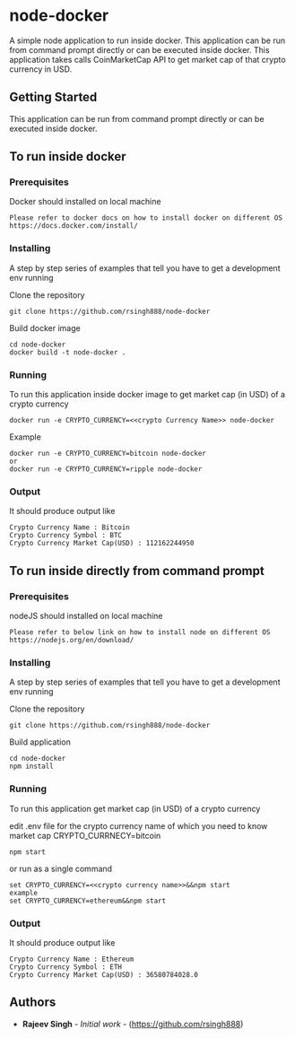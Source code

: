 # node-docker

A simple node application to run inside docker. This application can be run from command prompt directly or can be executed inside docker.
This application takes calls CoinMarketCap API to get market cap of that crypto currency in USD.

## Getting Started

This application can be run from command prompt directly or can be executed inside docker.

## To run inside docker

### Prerequisites

Docker should installed on local machine

```
Please refer to docker docs on how to install docker on different OS
https://docs.docker.com/install/
```

### Installing

A step by step series of examples that tell you have to get a development env running

Clone the repository

```
git clone https://github.com/rsingh888/node-docker
```

Build docker image

```
cd node-docker
docker build -t node-docker .
```


### Running

To run this application inside docker image to get market cap (in USD) of a crypto currency

```
docker run -e CRYPTO_CURRENCY=<<crypto Currency Name>> node-docker
```

Example
```
docker run -e CRYPTO_CURRENCY=bitcoin node-docker
or
docker run -e CRYPTO_CURRENCY=ripple node-docker
```

### Output

It should produce output like

```
Crypto Currency Name : Bitcoin
Crypto Currency Symbol : BTC
Crypto Currency Market Cap(USD) : 112162244950
```

## To run inside directly from command prompt

### Prerequisites

nodeJS should installed on local machine

```
Please refer to below link on how to install node on different OS
https://nodejs.org/en/download/

```

### Installing

A step by step series of examples that tell you have to get a development env running

Clone the repository

```
git clone https://github.com/rsingh888/node-docker
```

Build application

```
cd node-docker
npm install
```


### Running

To run this application get market cap (in USD) of a crypto currency

edit .env file for the crypto currency name of which you need to know market cap
CRYPTO_CURRNECY=bitcoin

```
npm start
```

or run as a single command
```
set CRYPTO_CURRENCY=<<crypto currency name>>&&npm start
example
set CRYPTO_CURRENCY=ethereum&&npm start
```

### Output

It should produce output like

```
Crypto Currency Name : Ethereum
Crypto Currency Symbol : ETH
Crypto Currency Market Cap(USD) : 36580784028.0
```

## Authors

* **Rajeev Singh** - *Initial work* - (https://github.com/rsingh888)